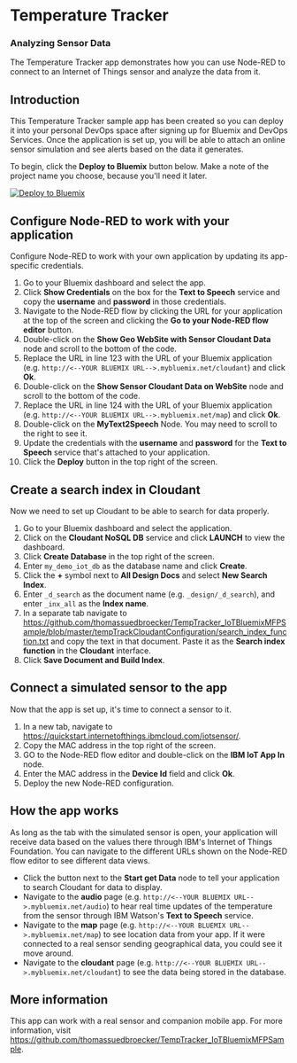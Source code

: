 # Temperature Tracker

### Analyzing Sensor Data

The Temperature Tracker app demonstrates how you can use Node-RED to connect to an Internet of Things sensor and analyze the data from it.

## Introduction

This Temperature Tracker sample app has been created so you can deploy it into your personal DevOps space after signing up for Bluemix and DevOps Services. Once the application is set up, you will be able to attach an online sensor simulation and see alerts based on the data it generates.

To begin, click the **Deploy to Bluemix** button below. Make a note of the project name you choose, because you'll need it later.

[![Deploy to Bluemix](https://bluemix.net/deploy/button.png)](https://bluemix.net/deploy?repository=https://hub.jazz.net/git/nrchaney/iot-sensor-tag-test)

## Configure Node-RED to work with your application

Configure Node-RED to work with your own application by updating its app-specific credentials.

1. Go to your Bluemix dashboard and select the app.
2. Click **Show Credentials** on the box for the **Text to Speech** service and copy the **username** and **password** in those credentials.
3. Navigate to the Node-RED flow by clicking the URL for your application at the top of the screen and clicking the **Go to your Node-RED flow editor** button.
4. Double-click on the **Show Geo WebSite with Sensor Cloudant Data** node and scroll to the bottom of the code.
5. Replace the URL in line 123 with the URL of your Bluemix application (e.g. `http://<--YOUR BLUEMIX URL-->.mybluemix.net/cloudant`) and click **Ok**.
6. Double-click on the **Show Sensor Cloudant Data on WebSite** node and scroll to the bottom of the code.
7. Replace the URL in line 124 with the URL of your Bluemix application (e.g. `http://<--YOUR BLUEMIX URL-->.mybluemix.net/map`) and click **Ok**.
8. Double-click on the **MyText2Speech** Node. You may need to scroll to the right to see it.
9. Update the credentials with the **username** and **password** for the **Text to Speech** service that's attached to your application.
10. Click the **Deploy** button in the top right of the screen.

## Create a search index in Cloudant

Now we need to set up Cloudant to be able to search for data properly.

1. Go to your Bluemix dashboard and select the application.
2. Click on the **Cloudant NoSQL DB** service and click **LAUNCH** to view the dashboard.
3. Click **Create Database** in the top right of the screen.
4. Enter `my_demo_iot_db` as the database name and click **Create**.
5. Click the **+** symbol next to **All Design Docs** and select **New Search Index**.
6. Enter `_d_search` as the document name (e.g. `_design/_d_search`), and enter `_inx_all` as the **Index name**.
7. In a separate tab navigate to https://github.com/thomassuedbroecker/TempTracker_IoTBluemixMFPSample/blob/master/tempTrackCloudantConfiguration/search_index_function.txt and copy the text in that document. Paste it as the **Search index function** in the **Cloudant** interface.
8. Click **Save Document and Build Index**.

## Connect a simulated sensor to the app

Now that the app is set up, it's time to connect a sensor to it.

1. In a new tab, navigate to https://quickstart.internetofthings.ibmcloud.com/iotsensor/.
2. Copy the MAC address in the top right of the screen.
3. GO to the Node-RED flow editor and double-click on the **IBM IoT App In** node.
4. Enter the MAC address in the **Device Id** field and click **Ok**.
5. Deploy the new Node-RED configuration.

## How the app works

As long as the tab with the simulated sensor is open, your application will receive data based on the values there through IBM's Internet of Things Foundation. You can navigate to the different URLs shown on the Node-RED flow editor to see different data views.

- Click the button next to the **Start get Data** node to tell your application to search Cloudant for data to display.
- Navigate to the **audio** page (e.g. `http://<--YOUR BLUEMIX URL-->.mybluemix.net/audio`) to hear real time updates of the temperature from the sensor through IBM Watson's **Text to Speech** service.
- Navigate to the **map** page (e.g. `http://<--YOUR BLUEMIX URL-->.mybluemix.net/map`) to see location data from your app. If it were connected to a real sensor sending geographical data, you could see it move around.
- Navigate to the **cloudant** page (e.g. `http://<--YOUR BLUEMIX URL-->.mybluemix.net/cloudant`) to see the data being stored in the database.

## More information

This app can work with a real sensor and companion mobile app. For more information, visit https://github.com/thomassuedbroecker/TempTracker_IoTBluemixMFPSample.
